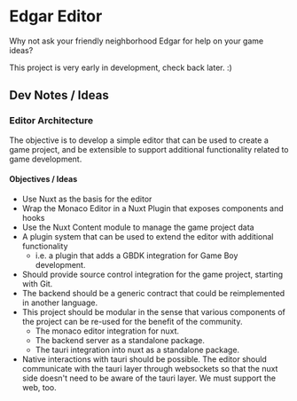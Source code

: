 # Edgar Editor

Why not ask your friendly neighborhood Edgar for help on your game ideas?

This project is very early in development, check back later. :)

## Dev Notes / Ideas

### Editor Architecture

The objective is to develop a simple editor that can be used to create a game project, and be extensible to support additional functionality related to game development.

#### Objectives / Ideas

- Use Nuxt as the basis for the editor
- Wrap the Monaco Editor in a Nuxt Plugin that exposes components and hooks
- Use the Nuxt Content module to manage the game project data
- A plugin system that can be used to extend the editor with additional functionality
  - i.e. a plugin that adds a GBDK integration for Game Boy development.
- Should provide source control integration for the game project, starting with Git.
- The backend should be a generic contract that could be reimplemented in another language.
- This project should be modular in the sense that various components of the project can be re-used for the benefit of the community.
  - The monaco editor integration for nuxt.
  - The backend server as a standalone package.
  - The tauri integration into nuxt as a standalone package.
- Native interactions with tauri should be possible.
The editor should communicate with the tauri layer through websockets so that the nuxt side doesn't need to be aware of the tauri layer. We must support the web, too.

